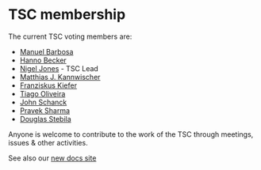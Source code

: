 # TSC membership


The current TSC voting members are:

* [Manuel Barbosa](https://github.com/mbbarbosa)
* [Hanno Becker](https://github.com/hanno-becker)
* [Nigel Jones](https://github.com/planetf1) - TSC Lead
* [Matthias J. Kannwischer](https://github.com/mkannwischer)
* [Franziskus Kiefer](https://github.com/franziskuskiefer)
* [Tiago Oliveira](https://github.com/tfaoliveira)
* [John Schanck](https://github.com/jschanck)
* [Pravek Sharma](https://github.com/praveksharma)
* [Douglas Stebila](https://github.com/dstebila)

Anyone is welcome to contribute to the work of the TSC through meetings, issues & other activities.

See also our [new docs site](https://docs.pqcodepackage.org/latest/governance/tsc/)


